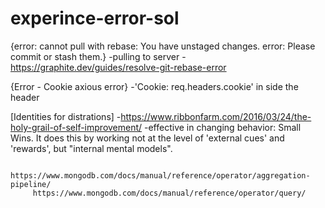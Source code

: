 # experince-error-sol

{error: cannot pull with rebase: You have unstaged changes.
error: Please commit or stash them.}
      -pulling to server - https://graphite.dev/guides/resolve-git-rebase-error

{Error - Cookie axious error}
        -'Cookie: req.headers.cookie' in side the header


[Identities for distrations]
         -https://www.ribbonfarm.com/2016/03/24/the-holy-grail-of-self-improvement/
         -effective in changing behavior: Small Wins. It does this by working not at the level of 'external cues' and 'rewards', but "internal mental models".


         https://www.mongodb.com/docs/manual/reference/operator/aggregation-pipeline/
         https://www.mongodb.com/docs/manual/reference/operator/query/

        
